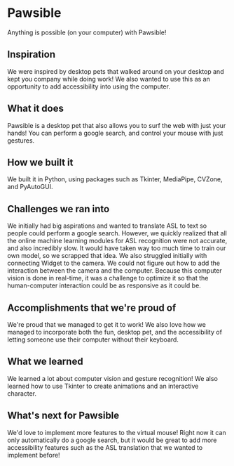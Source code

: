 # Pawsible
Anything is possible (on your computer) with Pawsible!

## Inspiration
We were inspired by desktop pets that walked around on your desktop and kept you company while doing work! We also wanted to use this as an opportunity to add accessibility into using the computer. 

## What it does
Pawsible is a desktop pet that also allows you to surf the web with just your hands! You can perform a google search, and control your mouse with just gestures.

## How we built it
We built it in Python, using packages such as Tkinter, MediaPipe, CVZone, and PyAutoGUI. 

## Challenges we ran into
We initially had big aspirations and wanted to translate ASL to text so people could perform a google search. However, we quickly realized that all the online machine learning modules for ASL recognition were not accurate, and also incredibly slow. It would have taken way too much time to train our own model, so we scrapped that idea. We also struggled initially with connecting Widget to the camera. We could not figure out how to add the interaction between the camera and the computer. Because this computer vision is done in real-time, it was a challenge to optimize it so that the human-computer interaction could be as responsive as it could be.

## Accomplishments that we're proud of
We're proud that we managed to get it to work! We also love how we managed to incorporate both the fun, desktop pet, and the accessibility of letting someone use their computer without their keyboard.

## What we learned
We learned a lot about computer vision and gesture recognition! We also learned how to use Tkinter to create animations and an interactive character.

## What's next for Pawsible
We'd love to implement more features to the virtual mouse! Right now it can only automatically do a google search, but it would be great to add more accessibility features such as the ASL translation that we wanted to implement before!